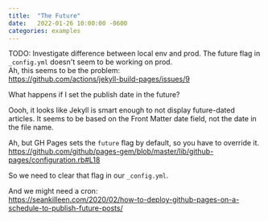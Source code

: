 ```yaml
---
title:  "The Future"
date:   2022-01-26 10:00:00 -0600
categories: examples
---
```


TODO: Investigate difference between local env and prod.  The future flag in `_config.yml` doesn't seem to be working on prod.  
Ah, this seems to be the problem:  
https://github.com/actions/jekyll-build-pages/issues/9

What happens if I set the publish date in the future?

Oooh, it looks like Jekyll is smart enough to not display future-dated articles.  It seems to be based on the Front Matter date field, not the date in the file name.

Ah, but GH Pages sets the `future` flag by default, so you have to override it.  
https://github.com/github/pages-gem/blob/master/lib/github-pages/configuration.rb#L18

So we need to clear that flag in our `_config.yml`.

And we might need a cron:  
https://seankilleen.com/2020/02/how-to-deploy-github-pages-on-a-schedule-to-publish-future-posts/


